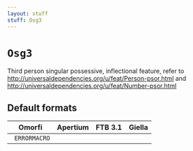```yaml
---
layout: stuff
stuff: Osg3
---
```

# ` Osg3 `

Third person singular possessive, inflectional feature, refer to http://universaldependencies.org/u/feat/Person-psor.html and http://universaldependencies.org/u/feat/Number-psor.html

## Default formats
| Omorfi | Apertium | FTB 3.1 | Giella |
|:------:|:--------:|:-------:|:------:|
| ` ERRORMACRO` | ` ` | ` ` | ` `  |
